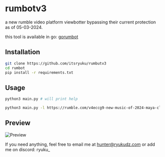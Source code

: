 # rumbotv3
a new rumble video platform viewbotter bypassing their current protection as of 05-03-2024.

this tool is available in go: [gorumbot](https://github.com/itsryuku/gorumbot)

## Installation

```sh
git clone https://github.com/itsryuku/rumbutv3
cd rumbot
pip install -r requirements.txt
```

## Usage

```sh
python3 main.py # will print help

python3 main.py -l https://rumble.com/v4eccg9-new-music-of-2024-maya-clars-music-videos-247.html -b 300
```

## Preview

![Preview](https://raw.githubusercontent.com/itsryuku/gorumbot/main/assets/preview.gif)

If you need anything, feel free to email me at hunter@ryukudz.com or add me on discord: ryuku_
